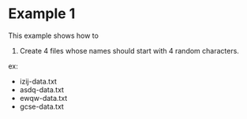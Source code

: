 # Example 1

This example shows how to

1. Create 4 files whose names should start with 4 random characters.

ex:
-   izij-data.txt
-   asdq-data.txt
-   ewqw-data.txt
-   gcse-data.txt


